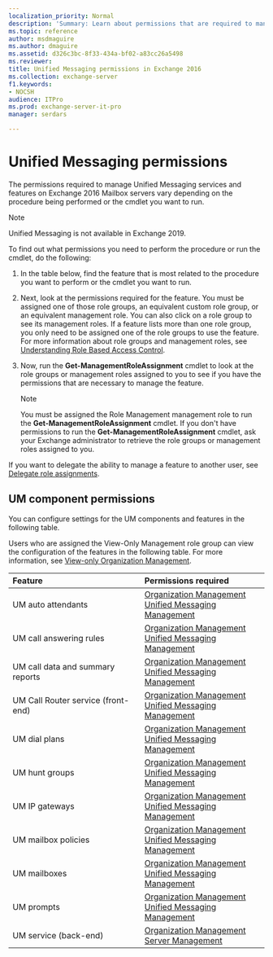 ```yaml
---
localization_priority: Normal
description: 'Summary: Learn about permissions that are required to manage Unified Messaging services and features in Exchange Server 2016.'
ms.topic: reference
author: msdmaguire
ms.author: dmaguire
ms.assetid: d326c3bc-8f33-434a-bf02-a83cc26a5498
ms.reviewer:
title: Unified Messaging permissions in Exchange 2016
ms.collection: exchange-server
f1.keywords:
- NOCSH
audience: ITPro
ms.prod: exchange-server-it-pro
manager: serdars

---
```


# Unified Messaging permissions

The permissions required to manage Unified Messaging services and features on Exchange 2016 Mailbox servers vary depending on the procedure being performed or the cmdlet you want to run.

> [!NOTE]
> Unified Messaging is not available in Exchange 2019.

To find out what permissions you need to perform the procedure or run the cmdlet, do the following:

1. In the table below, find the feature that is most related to the procedure you want to perform or the cmdlet you want to run.

2. Next, look at the permissions required for the feature. You must be assigned one of those role groups, an equivalent custom role group, or an equivalent management role. You can also click on a role group to see its management roles. If a feature lists more than one role group, you only need to be assigned one of the role groups to use the feature. For more information about role groups and management roles, see [Understanding Role Based Access Control](https://docs.microsoft.com/exchange/understanding-role-based-access-control-exchange-2013-help).

3. Now, run the **Get-ManagementRoleAssignment** cmdlet to look at the role groups or management roles assigned to you to see if you have the permissions that are necessary to manage the feature.

    > [!NOTE]
    > You must be assigned the Role Management management role to run the **Get-ManagementRoleAssignment** cmdlet. If you don't have permissions to run the **Get-ManagementRoleAssignment** cmdlet, ask your Exchange administrator to retrieve the role groups or management roles assigned to you.

If you want to delegate the ability to manage a feature to another user, see [Delegate role assignments](https://docs.microsoft.com/exchange/delegate-role-assignments-exchange-2013-help).

## UM component permissions

You can configure settings for the UM components and features in the following table.

Users who are assigned the View-Only Management role group can view the configuration of the features in the following table. For more information, see [View-only Organization Management](https://docs.microsoft.com/exchange/view-only-organization-management-exchange-2013-help).

|**Feature**|**Permissions required**|
|:-----|:-----|
|UM auto attendants|[Organization Management](https://docs.microsoft.com/exchange/organization-management-exchange-2013-help) <br/> [Unified Messaging Management](https://docs.microsoft.com/exchange/um-management-exchange-2013-help)|
|UM call answering rules|[Organization Management](https://docs.microsoft.com/exchange/organization-management-exchange-2013-help) <br/> [Unified Messaging Management](https://docs.microsoft.com/exchange/um-management-exchange-2013-help)|
|UM call data and summary reports|[Organization Management](https://docs.microsoft.com/exchange/organization-management-exchange-2013-help) <br/> [Unified Messaging Management](https://docs.microsoft.com/exchange/um-management-exchange-2013-help)|
|UM Call Router service (front-end)|[Organization Management](https://docs.microsoft.com/exchange/organization-management-exchange-2013-help) <br/> [Unified Messaging Management](https://docs.microsoft.com/exchange/um-management-exchange-2013-help)|
|UM dial plans|[Organization Management](https://docs.microsoft.com/exchange/organization-management-exchange-2013-help) <br/> [Unified Messaging Management](https://docs.microsoft.com/exchange/um-management-exchange-2013-help)|
|UM hunt groups|[Organization Management](https://docs.microsoft.com/exchange/organization-management-exchange-2013-help) <br/> [Unified Messaging Management](https://docs.microsoft.com/exchange/um-management-exchange-2013-help)|
|UM IP gateways|[Organization Management](https://docs.microsoft.com/exchange/organization-management-exchange-2013-help) <br/> [Unified Messaging Management](https://docs.microsoft.com/exchange/um-management-exchange-2013-help)|
|UM mailbox policies|[Organization Management](https://docs.microsoft.com/exchange/organization-management-exchange-2013-help) <br/> [Unified Messaging Management](https://docs.microsoft.com/exchange/um-management-exchange-2013-help)|
|UM mailboxes|[Organization Management](https://docs.microsoft.com/exchange/organization-management-exchange-2013-help) <br/> [Unified Messaging Management](https://docs.microsoft.com/exchange/um-management-exchange-2013-help)|
|UM prompts|[Organization Management](https://docs.microsoft.com/exchange/organization-management-exchange-2013-help) <br/> [Unified Messaging Management](https://docs.microsoft.com/exchange/um-management-exchange-2013-help)|
|UM service (back-end)|[Organization Management](https://docs.microsoft.com/exchange/organization-management-exchange-2013-help) <br/> [Server Management](https://docs.microsoft.com/exchange/server-management-exchange-2013-help)|
